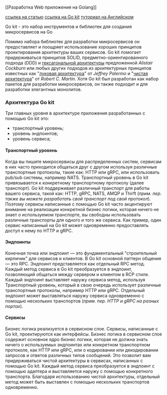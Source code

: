[[Разработка Web приложения на Golang]]


[ссылка на статью](https://habr.com/ru/articles/430300/)
[ссылка на Go kit](https://gokit.io/)
[туториал на Английском](https://gokit.io/examples/stringsvc.html#first-principles)

Go kit - это набор инструментов и библиотек для создания микросервисов на Go

Помимо набора библиотек для разработки микросервисов он предоставляет и поощряет использование хороших принципов проектирования архитектуры ваших сервисов. Go kit помогает придерживаться принципов SOLID, предметно-ориентированного подхода (DDD) и [гексагональной архитектуры](https://habr.com/post/267125/) предложенной _Alistair Cockburn_ или любых других подходов из архитектурных принципов известных как "[луковая архитектура](https://habr.com/post/233747/)" от _Jeffrey Palermo_ и "[чистая архитектура](https://habr.com/post/269589/)" от _Robert C. Martin_. Хотя Go kit был разработан как набор пакетов для разработки микросервисов, он также подходит и для разработки элегантных монолитов.

### Архитектура Go kit

Три главных уровня в архитектуре приложения разработанных с помощью Go kit это:
 - транспортный уровень;
 - уровень эндпоинтов;
 - уровень сервиса;

#### Транспортный уровень

Когда вы пишите микросервисы для распределенных систем, сервисам в них часто приходится общаться друг с другом используя различные транспортные протоколы, такие как: HTTP или gRPC, или использовать pub/sub системы, например NATS. Транспортный уровень в Go kit привязывается к конкретному транспортному протоколу (далее транспорт). Go kit поддерживает различный транспорт для работы вашего сервиса, такой как: HTTP, gRPC, NATS, AMQP и Thirft (_прим. пер. также вы можете разработать свой транспорт под свой протокол_). Поэтому сервисы написанные с помощью Go kit часто акцентируют внимание на реализации конкретной бизнес логики, которая ничего не знает о используемом транспорте, вы свободны использовать различные транспорты для одного и того же сервиса. Как пример, один сервис написанный на Go kit может одновременно предоставлять доступ к нему по HTTP и gRPC.

#### Эндпоинты

Конечная точка или эндпоинт — это фундаментальный "строительный кирпичик" для сервисов и клиентов. В Go kit основной паттерн общения — это RPC. Эндпоинт представляется как отдельный RPC метод. Каждый метод сервиса в Go kit преобразуется в эндпоинт, позволяющий общаться между сервером и клиентом в RCP стиле. Каждый эндпоинт выставляет наружу сервиса метод, используя Транспортный уровень, который в свою очередь использует различные транспортные протоколы, например HTTP или gRPC. Отдельный эндпоинт может выставляться наружу сервиса одновременно с помощью нескольких транспортов (_прим. пер. HTTP и gRPC на разных портах_).

#### Сервисы

Бизнес логика реализуется в сервисном слое. Сервисы, написанные с Go kit, проектируются как интерфейсы. Бизнес логика в сервисном слое содержит основное ядро бизнес логики, которая не должна знать ничего о используемых эндпоинтах или конкретном транспортном протоколе, как HTTP или gRPC, или о кодировании или декодировании запросов и ответов различных типов сообщений. Это позволит вам придерживаться чистой архитектуры в сервисах, написанных с помощью Go kit. Каждый метод сервиса преобразуется в эндпоинт с помощью адаптера и выставляется наружу с помощью конкретного транспорта. Благодаря использованию чистой архитектуры, отдельный метод может быть выставлен с помощью нескольких транспортов одновременно.